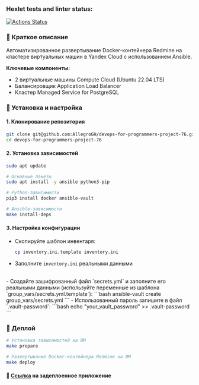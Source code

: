 ### Hexlet tests and linter status:
[![Actions Status](https://github.com/AllegroGH/devops-for-programmers-project-76/actions/workflows/hexlet-check.yml/badge.svg)](https://github.com/AllegroGH/devops-for-programmers-project-76/actions)

### :small_blue_diamond: Краткое описание
Автоматизированное развертывание Docker-контейнера Redmine на кластере виртуальных машин в Yandex Cloud с использованием Ansible.

**Ключевые компоненты:**
- 2 виртуальные машины Compute Cloud (Ubuntu 22.04 LTS)
- Балансировщик Application Load Balancer
- Кластер Managed Service for PostgreSQL

### :small_blue_diamond: Установка и настройка
#### 1. Клонирование репозитория
```bash
git clone git@github.com:AllegroGH/devops-for-programmers-project-76.git
cd devops-for-programmers-project-76
```
#### 2. Установка зависимостей
```bash
sudo apt update

# Основные пакеты
sudo apt install -y ansible python3-pip

# Python-зависимости
pip3 install docker ansible-vault

# Ansible-зависимости
make install-deps
```
#### 3. Настройка конфигурации
- Скопируйте шаблон инвентаря:
   ```bash
   cp inventory.ini.template inventory.ini
   ```
- Заполните `inventory.ini` реальными данными
</br>
- Создайте зашифрованный файл `secrets.yml` и заполните его реальными данными
(используйте переменные из шаблона `group_vars/secrets.yml.template`):
  ```bash
  ansible-vault create group_vars/secrets.yml
  ```
- Использованный пароль запишите в файл `.vault-password`:
  ```bash
   echo "your_vault_password" >> .vault-password
  ```

### :small_blue_diamond: Деплой
```bash
# Установка зависимостей на ВМ
make prepare

# Развертывание Docker-контейнера Redmine на ВМ
make deploy
```

#### :link: [Ссылка](https://allegrohub.ru) на задеплоенное приложение